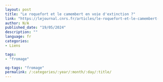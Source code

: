```yaml
---
layout: post
title: "Le roquefort et le camembert en voie d'extinction ?"
link: "https://lejournal.cnrs.fr/articles/le-roquefort-et-le-camembert-en-voie-dextinction"
author: N/A
published_date: "19/05/2024"
description: ""
language: fr
categories:
- Liens

tags:
- "fromage"

og-tags: "fromage"
permalink: /:categories/:year/:month/:day/:title/
---
```

